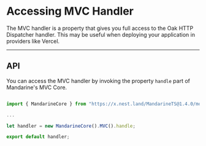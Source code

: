 # Accessing MVC Handler
The MVC handler is a property that gives you full access to the Oak HTTP Dispatcher handler. This may be useful when deploying your application in providers like Vercel.

----

## API
You can access the MVC handler by invoking the property `handle` part of Mandarine's MVC Core.

```typescript

import { MandarineCore } from "https://x.nest.land/MandarineTS@1.4.0/mod.ts";

... 

let handler = new MandarineCore().MVC().handle;

export default handler;
```